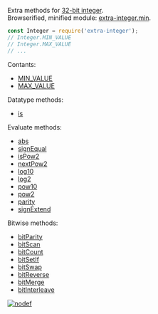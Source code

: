 Extra methods for [32-bit integer].<br>
Browserified, minified module: [extra-integer.min].

```javascript
const Integer = require('extra-integer');
// Integer.MIN_VALUE
// Integer.MAX_VALUE
// ...
```

Contants:
- [MIN_VALUE](https://www.npmjs.com/package/@extra-integer/min-value)
- [MAX_VALUE](https://www.npmjs.com/package/@extra-integer/max-value)

Datatype methods:
- [is](https://www.npmjs.com/package/@extra-integer/is)

Evaluate methods:
- [abs](https://www.npmjs.com/package/@extra-integer/abs)
- [signEqual](https://www.npmjs.com/package/@extra-integer/sign-equal)
- [isPow2](https://www.npmjs.com/package/@extra-integer/is-pow2)
- [nextPow2](https://www.npmjs.com/package/@extra-integer/next-pow2)
- [log10](https://www.npmjs.com/package/@extra-integer/log10)
- [log2](https://www.npmjs.com/package/@extra-integer/log2)
- [pow10](https://www.npmjs.com/package/@extra-integer/pow10)
- [pow2](https://www.npmjs.com/package/@extra-integer/pow2)
- [parity](https://www.npmjs.com/package/@extra-integer/parity)
- [signExtend](https://www.npmjs.com/package/@extra-integer/sign-extend)

Bitwise methods:
- [bitParity](https://www.npmjs.com/package/@extra-integer/bit-parity)
- [bitScan](https://www.npmjs.com/package/@extra-integer/bit-scan)
- [bitCount](https://www.npmjs.com/package/@extra-integer/bit-count)
- [bitSetIf](https://www.npmjs.com/package/@extra-integer/bit-set-if)
- [bitSwap](https://www.npmjs.com/package/@extra-integer/bit-swap)
- [bitReverse](https://www.npmjs.com/package/@extra-integer/bit-reverse)
- [bitMerge](https://www.npmjs.com/package/@extra-integer/bit-merge)
- [bitInterleave](https://www.npmjs.com/package/@extra-integer/bit-interleave)


[![nodef](https://i.imgur.com/toEbRv5.jpg)](https://nodef.github.io)

[32-bit integer]: https://developer.mozilla.org/en-US/docs/Web/JavaScript/Reference/Operators/Bitwise_Operators
[extra-integer.min]: https://www.npmjs.com/package/extra-integer.min
